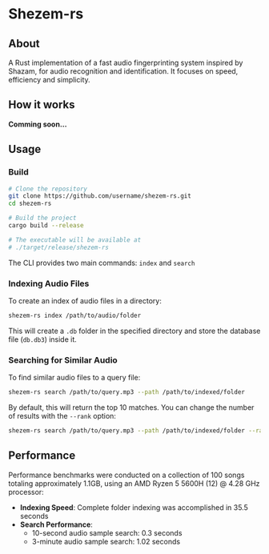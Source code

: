 # Shezem-rs
## About
A Rust implementation of a fast audio fingerprinting system inspired by Shazam, for audio recognition and identification. It focuses on speed, efficiency and simplicity. 

## How it works
**Comming soon...**

## Usage
### Build
```bash
# Clone the repository
git clone https://github.com/username/shezem-rs.git
cd shezem-rs

# Build the project
cargo build --release

# The executable will be available at
# ./target/release/shezem-rs
```

The CLI provides two main commands: `index` and `search`

### Indexing Audio Files

To create an index of audio files in a directory:

```bash
shezem-rs index /path/to/audio/folder
```

This will create a `.db` folder in the specified directory and store the database file (`db.db3`) inside it.

### Searching for Similar Audio

To find similar audio files to a query file:

```bash
shezem-rs search /path/to/query.mp3 --path /path/to/indexed/folder
```

By default, this will return the top 10 matches. You can change the number of results with the `--rank` option:

```bash
shezem-rs search /path/to/query.mp3 --path /path/to/indexed/folder --rank 5
```
## Performance 
Performance benchmarks were conducted on a collection of 100 songs totaling approximately 1.1GB, using an AMD Ryzen 5 5600H (12) @ 4.28 GHz processor:

- **Indexing Speed**: Complete folder indexing was accomplished in 35.5 seconds
- **Search Performance**: 
  - 10-second audio sample search: 0.3 seconds
  - 3-minute audio sample search: 1.02 seconds

